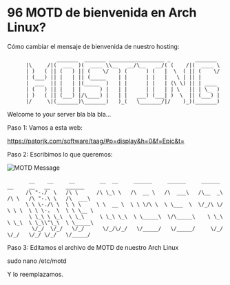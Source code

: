# 96 MOTD de bienvenida en Arch Linux?

Cómo cambiar el mensaje de bienvenida de nuestro hosting:

                    _______  _______ __________________ _        _______ 
          |\     /|(  ___  )(  ____ \\__   __/\__   __/( (    /|(  ____ \
          | )   ( || (   ) || (    \/   ) (      ) (   |  \  ( || (    \/
          | (___) || |   | || (_____    | |      | |   |   \ | || |      
          |  ___  || |   | |(_____  )   | |      | |   | (\ \) || | ____ 
          | (   ) || |   | |      ) |   | |      | |   | | \   || | \_  )
          | )   ( || (___) |/\____) |   | |   ___) (___| )  \  || (___) |
          |/     \|(_______)\_______)   )_(   \_______/|/    )_)(_______)

Welcome to your server bla bla bla...

Paso 1: Vamos a esta web:

  https://patorjk.com/software/taag/#p=display&h=0&f=Epic&t=

Paso 2: Escribimos lo que queremos:

![MOTD Message](https://user-images.githubusercontent.com/5947268/197403290-16a136ca-979d-427b-bf38-fc264a9c5f16.png)

           __    __     __        __  __     ______     ______     ______   __     __   __     ______    
          /\ "-./  \   /\ \      /\ \_\ \   /\  __ \   /\  ___\   /\__  _\ /\ \   /\ "-.\ \   /\  ___\   
          \ \ \-./\ \  \ \ \     \ \  __ \  \ \ \/\ \  \ \___  \  \/_/\ \/ \ \ \  \ \ \-.  \  \ \ \__ \  
           \ \_\ \ \_\  \ \_\     \ \_\ \_\  \ \_____\  \/\_____\    \ \_\  \ \_\  \ \_\\"\_\  \ \_____\ 
            \/_/  \/_/   \/_/      \/_/\/_/   \/_____/   \/_____/     \/_/   \/_/   \/_/ \/_/   \/_____/ 


Paso 3: Editamos el archivo de MOTD de nuestro Arch Linux

  sudo nano /etc/motd

Y lo reemplazamos.
